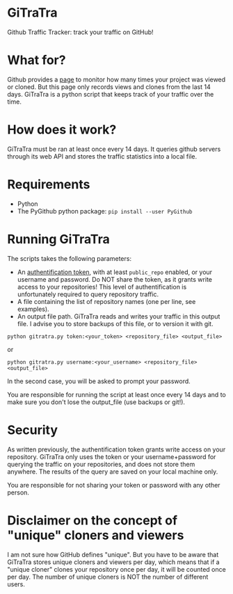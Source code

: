 # GiTraTra
Github Traffic Tracker: track your traffic on GitHub!

# What for?

Github provides a [page](https://help.github.com/en/articles/viewing-traffic-to-a-repository) to monitor how many times your project was viewed or cloned. But this page only records views and clones from the last 14 days.
GiTraTra is a python script that keeps track of your traffic over the time.

# How does it work?

GiTraTra must be ran at least once every 14 days. It queries github servers through its web API and stores the traffic statistics into a local file.

# Requirements

* Python
* The PyGithub python package: `pip install --user PyGithub`

# Running GiTraTra

The scripts takes the following parameters:
* An [authentification token](https://help.github.com/en/articles/creating-a-personal-access-token-for-the-command-line), with at least `public_repo` enabled, or your username and password. Do NOT share the token, as it grants write access to your repositories! This level of authentification is unfortunately required to query repository traffic.
* A file containing the list of repository names (one per line, see examples).
* An output file path. GiTraTra reads and writes your traffic in this output file. I advise you to store backups of this file, or to version it with git. 

```
python gitratra.py token:<your_token> <repository_file> <output_file>
```
or
```
python gitratra.py username:<your_username> <repository_file> <output_file>
```
In the second case, you will be asked to prompt your password.

You are responsible for running the script at least once every 14 days and to make sure you don't lose the output_file (use backups or git!).

# Security

As written previously, the authentification token grants write access on your repository. 
GiTraTra only uses the token or your username+password for querying the traffic on your repositories, and does not store them anywhere. The results of the query are saved on your local machine only.

You are responsible for not sharing your token or password with any other person.


# Disclaimer on the concept of "unique" cloners and viewers

I am not sure how GitHub defines "unique". But you have to be aware that GiTraTra stores unique cloners and viewers per day, which means that if a "unique cloner" clones your repository once per day, it will be counted once per day. The number of unique cloners is NOT the number of different users.





